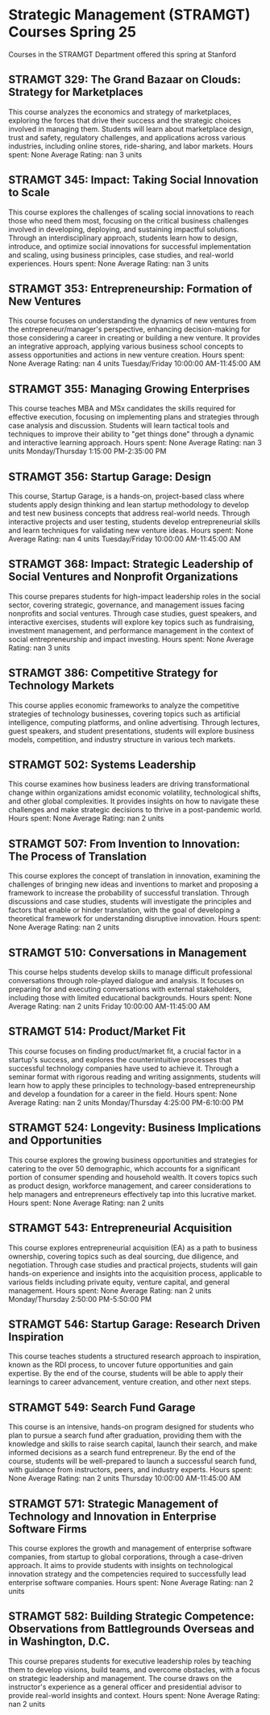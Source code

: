 # Strategic Management (STRAMGT) Courses Spring 25 
Courses in the STRAMGT Department offered this spring at Stanford
 ## STRAMGT 329: The Grand Bazaar on Clouds: Strategy for Marketplaces
This course analyzes the economics and strategy of marketplaces, exploring the forces that drive their success and the strategic choices involved in managing them. Students will learn about marketplace design, trust and safety, regulatory challenges, and applications across various industries, including online stores, ride-sharing, and labor markets.
Hours spent: None
Average Rating: nan
3 units
## STRAMGT 345: Impact: Taking Social Innovation to Scale
This course explores the challenges of scaling social innovations to reach those who need them most, focusing on the critical business challenges involved in developing, deploying, and sustaining impactful solutions. Through an interdisciplinary approach, students learn how to design, introduce, and optimize social innovations for successful implementation and scaling, using business principles, case studies, and real-world experiences.
Hours spent: None
Average Rating: nan
3 units
## STRAMGT 353: Entrepreneurship: Formation of New Ventures
This course focuses on understanding the dynamics of new ventures from the entrepreneur/manager's perspective, enhancing decision-making for those considering a career in creating or building a new venture. It provides an integrative approach, applying various business school concepts to assess opportunities and actions in new venture creation.
Hours spent: None
Average Rating: nan
4 units
Tuesday/Friday 10:00:00 AM-11:45:00 AM
## STRAMGT 355: Managing Growing Enterprises
This course teaches MBA and MSx candidates the skills required for effective execution, focusing on implementing plans and strategies through case analysis and discussion. Students will learn tactical tools and techniques to improve their ability to "get things done" through a dynamic and interactive learning approach.
Hours spent: None
Average Rating: nan
3 units
Monday/Thursday 1:15:00 PM-2:35:00 PM
## STRAMGT 356: Startup Garage: Design
This course, Startup Garage, is a hands-on, project-based class where students apply design thinking and lean startup methodology to develop and test new business concepts that address real-world needs. Through interactive projects and user testing, students develop entrepreneurial skills and learn techniques for validating new venture ideas.
Hours spent: None
Average Rating: nan
4 units
Tuesday/Friday 10:00:00 AM-11:45:00 AM
## STRAMGT 368: Impact: Strategic Leadership of Social Ventures and Nonprofit Organizations
This course prepares students for high-impact leadership roles in the social sector, covering strategic, governance, and management issues facing nonprofits and social ventures. Through case studies, guest speakers, and interactive exercises, students will explore key topics such as fundraising, investment management, and performance management in the context of social entrepreneurship and impact investing.
Hours spent: None
Average Rating: nan
3 units
## STRAMGT 386: Competitive Strategy for Technology Markets
This course applies economic frameworks to analyze the competitive strategies of technology businesses, covering topics such as artificial intelligence, computing platforms, and online advertising. Through lectures, guest speakers, and student presentations, students will explore business models, competition, and industry structure in various tech markets.
## STRAMGT 502: Systems Leadership
This course examines how business leaders are driving transformational change within organizations amidst economic volatility, technological shifts, and other global complexities. It provides insights on how to navigate these challenges and make strategic decisions to thrive in a post-pandemic world.
Hours spent: None
Average Rating: nan
2 units
## STRAMGT 507: From Invention to Innovation: The Process of Translation
This course explores the concept of translation in innovation, examining the challenges of bringing new ideas and inventions to market and proposing a framework to increase the probability of successful translation. Through discussions and case studies, students will investigate the principles and factors that enable or hinder translation, with the goal of developing a theoretical framework for understanding disruptive innovation.
Hours spent: None
Average Rating: nan
2 units
## STRAMGT 510: Conversations in Management
This course helps students develop skills to manage difficult professional conversations through role-played dialogue and analysis. It focuses on preparing for and executing conversations with external stakeholders, including those with limited educational backgrounds.
Hours spent: None
Average Rating: nan
2 units
Friday 10:00:00 AM-11:45:00 AM
## STRAMGT 514: Product/Market Fit
This course focuses on finding product/market fit, a crucial factor in a startup's success, and explores the counterintuitive processes that successful technology companies have used to achieve it. Through a seminar format with rigorous reading and writing assignments, students will learn how to apply these principles to technology-based entrepreneurship and develop a foundation for a career in the field.
Hours spent: None
Average Rating: nan
2 units
Monday/Thursday 4:25:00 PM-6:10:00 PM
## STRAMGT 524: Longevity:  Business Implications and Opportunities
This course explores the growing business opportunities and strategies for catering to the over 50 demographic, which accounts for a significant portion of consumer spending and household wealth. It covers topics such as product design, workforce management, and career considerations to help managers and entrepreneurs effectively tap into this lucrative market.
Hours spent: None
Average Rating: nan
2 units
## STRAMGT 543: Entrepreneurial Acquisition
This course explores entrepreneurial acquisition (EA) as a path to business ownership, covering topics such as deal sourcing, due diligence, and negotiation. Through case studies and practical projects, students will gain hands-on experience and insights into the acquisition process, applicable to various fields including private equity, venture capital, and general management.
Hours spent: None
Average Rating: nan
2 units
Monday/Thursday 2:50:00 PM-5:50:00 PM
## STRAMGT 546: Startup Garage: Research Driven Inspiration
This course teaches students a structured research approach to inspiration, known as the RDI process, to uncover future opportunities and gain expertise. By the end of the course, students will be able to apply their learnings to career advancement, venture creation, and other next steps.
## STRAMGT 549: Search Fund Garage
This course is an intensive, hands-on program designed for students who plan to pursue a search fund after graduation, providing them with the knowledge and skills to raise search capital, launch their search, and make informed decisions as a search fund entrepreneur. By the end of the course, students will be well-prepared to launch a successful search fund, with guidance from instructors, peers, and industry experts.
Hours spent: None
Average Rating: nan
2 units
Thursday 10:00:00 AM-11:45:00 AM
## STRAMGT 571: Strategic Management of Technology and Innovation in Enterprise Software Firms
This course explores the growth and management of enterprise software companies, from startup to global corporations, through a case-driven approach. It aims to provide students with insights on technological innovation strategy and the competencies required to successfully lead enterprise software companies.
Hours spent: None
Average Rating: nan
2 units
## STRAMGT 582: Building Strategic Competence: Observations from Battlegrounds Overseas and in Washington, D.C.
This course prepares students for executive leadership roles by teaching them to develop visions, build teams, and overcome obstacles, with a focus on strategic leadership and management. The course draws on the instructor's experience as a general officer and presidential advisor to provide real-world insights and context.
Hours spent: None
Average Rating: nan
2 units